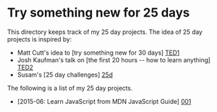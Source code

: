 Try something new for 25 days
=============================

This directory keeps track of my 25 day projects. The idea of 25 day
projects is inspired by:

* Matt Cutt's idea to [try something new for 30 days] [TED1]
* Josh Kaufman's talk on [the first 20 hours -- how to learn anything]
[TED2]
* Susam's [25 day challenges] [25d]

 [TED1]: http://www.youtube.com/watch?v=JnfBXjWm7hc
 [TED2]: https://www.youtube.com/watch?v=5MgBikgcWnY
 [25d]: https://github.com/susam/25d

The following is a list of my 25 day projects.

* [2015-06: Learn JavaScript from MDN JavaScript Guide] [001]

 [001]: 2015-06#readme
